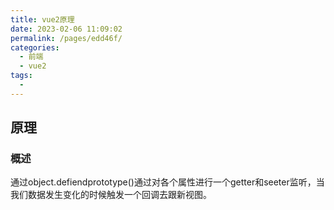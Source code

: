 ```yaml
---
title: vue2原理
date: 2023-02-06 11:09:02
permalink: /pages/edd46f/
categories: 
  - 前端
  - vue2
tags: 
  - 
---
```

  
## 原理
### 概述
通过object.defiendprototype()通过对各个属性进行一个getter和seeter监听，当我们数据发生变化的时候触发一个回调去跟新视图。
